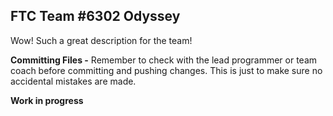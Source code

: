 ## FTC Team #6302 Odyssey

Wow! Such a great description for the team! 

**Committing Files -** Remember to check with the lead programmer or team coach before committing and pushing changes. This is just to make sure no accidental mistakes are made.

**Work in progress**